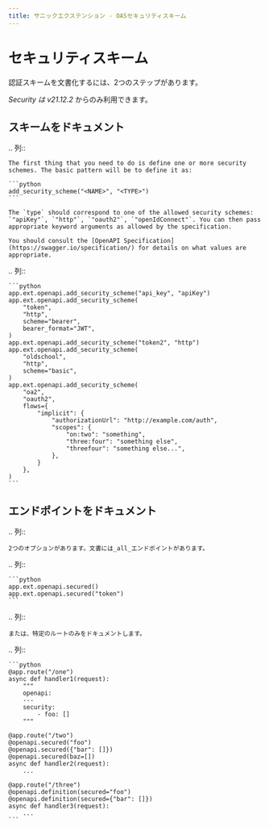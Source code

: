 ```yaml
---
title: サニックエクステンション - OASセキュリティスキーム
---
```


# セキュリティスキーム

認証スキームを文書化するには、2つのステップがあります。

_Security は v21.12.2_ からのみ利用できます。

## スキームをドキュメント

.. 列::

````
The first thing that you need to do is define one or more security schemes. The basic pattern will be to define it as:

```python
add_security_scheme("<NAME>", "<TYPE>")
```

The `type` should correspond to one of the allowed security schemes: `"apiKey"`, `"http"`, `"oauth2"`, `"openIdConnect"`. You can then pass appropriate keyword arguments as allowed by the specification.

You should consult the [OpenAPI Specification](https://swagger.io/specification/) for details on what values are appropriate.
````

.. 列::

````
```python
app.ext.openapi.add_security_scheme("api_key", "apiKey")
app.ext.openapi.add_security_scheme(
    "token",
    "http",
    scheme="bearer",
    bearer_format="JWT",
)
app.ext.openapi.add_security_scheme("token2", "http")
app.ext.openapi.add_security_scheme(
    "oldschool",
    "http",
    scheme="basic",
)
app.ext.openapi.add_security_scheme(
    "oa2",
    "oauth2",
    flows={
        "implicit": {
            "authorizationUrl": "http://example.com/auth",
            "scopes": {
                "on:two": "something",
                "three:four": "something else",
                "threefour": "something else...",
            },
        }
    },
)
```
````

## エンドポイントをドキュメント

.. 列::

```
2つのオプションがあります。文書には_all_エンドポイントがあります。
```

.. 列::

````
```python
app.ext.openapi.secured()
app.ext.openapi.secured("token")
```
````

.. 列::

```
または、特定のルートのみをドキュメントします。
```

.. 列::

````
```python
@app.route("/one")
async def handler1(request):
    """
    openapi:
    ---
    security:
        - foo: []
    """

@app.route("/two")
@openapi.secured("foo")
@openapi.secured({"bar": []})
@openapi.secured(baz=[])
async def handler2(request):
    ...

@app.route("/three")
@openapi.definition(secured="foo")
@openapi.definition(secured={"bar": []})
async def handler3(request):
    ...
```
````


